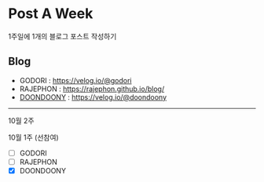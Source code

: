 # Post A Week
1주일에 1개의 블로그 포스트 작성하기

## Blog
- GODORI : https://velog.io/@godori
- RAJEPHON : https://rajephon.github.io/blog/
- [DOONDOONY](https://github.com/post-a-week/blog/blob/master/DOONDOONY.md) : https://velog.io/@doondoony

---

10월 2주

10월 1주 (선참여)
- [ ] GODORI
- [ ] RAJEPHON
- [x] DOONDOONY

